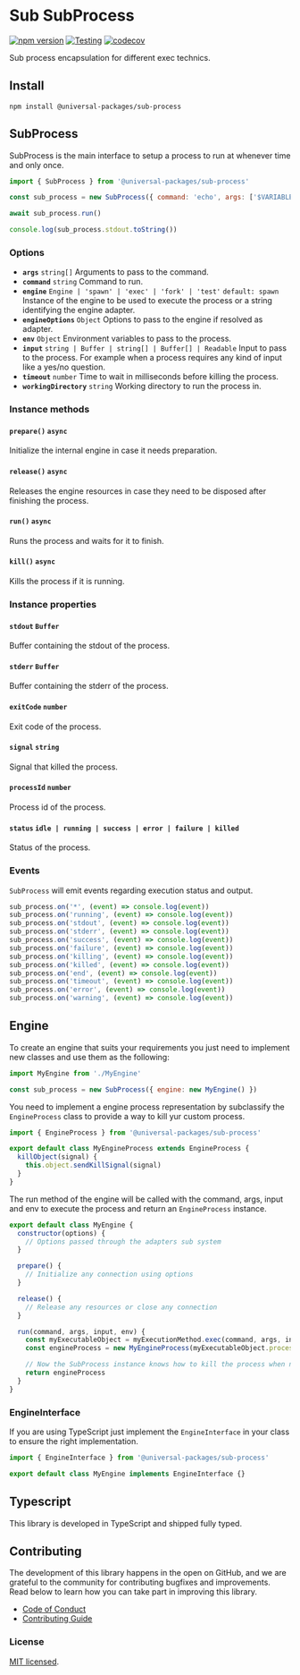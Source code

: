 # Sub SubProcess

[![npm version](https://badge.fury.io/js/@universal-packages%2Fprocesses.svg)](https://www.npmjs.com/package/@universal-packages/sub-process)
[![Testing](https://github.com/universal-packages/universal-sub-process/actions/workflows/testing.yml/badge.svg)](https://github.com/universal-packages/universal-sub-process/actions/workflows/testing.yml)
[![codecov](https://codecov.io/gh/universal-packages/universal-sub-process/branch/main/graph/badge.svg?token=CXPJSN8IGL)](https://codecov.io/gh/universal-packages/universal-sub-process)

Sub process encapsulation for different exec technics.

## Install

```shell
npm install @universal-packages/sub-process
```

## SubProcess

SubProcess is the main interface to setup a process to run at whenever time and only once.

```js
import { SubProcess } from '@universal-packages/sub-process'

const sub_process = new SubProcess({ command: 'echo', args: ['$VARIABLE'], env: { VARIABLE: 'value' } })

await sub_process.run()

console.log(sub_process.stdout.toString())
```

### Options

- **`args`** `string[]`
  Arguments to pass to the command.
- **`command`** `string`
  Command to run.
- **`engine`** `Engine | 'spawn' | 'exec' | 'fork' | 'test'` `default: spawn`
  Instance of the engine to be used to execute the process or a string identifying the engine adapter.
- **`engineOptions`** `Object`
  Options to pass to the engine if resolved as adapter.
- **`env`** `Object`
  Environment variables to pass to the process.
- **`input`** `string | Buffer | string[] | Buffer[] | Readable`
  Input to pass to the process. For example when a process requires any kind of input like a yes/no question.
- **`timeout`** `number`
  Time to wait in milliseconds before killing the process.
- **`workingDirectory`** `string`
  Working directory to run the process in.

### Instance methods

#### **`prepare()`** **`async`**

Initialize the internal engine in case it needs preparation.

#### **`release()`** **`async`**

Releases the engine resources in case they need to be disposed after finishing the process.

#### **`run()`** **`async`**

Runs the process and waits for it to finish.

#### **`kill()`** **`async`**

Kills the process if it is running.

### Instance properties

#### **`stdout`** **`Buffer`**

Buffer containing the stdout of the process.

#### **`stderr`** **`Buffer`**

Buffer containing the stderr of the process.

#### **`exitCode`** **`number`**

Exit code of the process.

#### **`signal`** **`string`**

Signal that killed the process.

#### **`processId`** **`number`**

Process id of the process.

#### **`status`** **`idle | running | success | error | failure | killed`**

Status of the process.

### Events

`SubProcess` will emit events regarding execution status and output.

```js
sub_process.on('*', (event) => console.log(event))
sub_process.on('running', (event) => console.log(event))
sub_process.on('stdout', (event) => console.log(event))
sub_process.on('stderr', (event) => console.log(event))
sub_process.on('success', (event) => console.log(event))
sub_process.on('failure', (event) => console.log(event))
sub_process.on('killing', (event) => console.log(event))
sub_process.on('killed', (event) => console.log(event))
sub_process.on('end', (event) => console.log(event))
sub_process.on('timeout', (event) => console.log(event))
sub_process.on('error', (event) => console.log(event))
sub_process.on('warning', (event) => console.log(event))
```

## Engine

To create an engine that suits your requirements you just need to implement new classes and use them as the following:

```js
import MyEngine from './MyEngine'

const sub_process = new SubProcess({ engine: new MyEngine() })
```

You need to implement a engine process representation by subclassify the `EngineProcess` class to provide a way to kill yur custom process.

```js
import { EngineProcess } from '@universal-packages/sub-process'

export default class MyEngineProcess extends EngineProcess {
  killObject(signal) {
    this.object.sendKillSignal(signal)
  }
}
```

The run method of the engine will be called with the command, args, input and env to execute the process and return an `EngineProcess` instance.

```js
export default class MyEngine {
  constructor(options) {
    // Options passed through the adapters sub system
  }

  prepare() {
    // Initialize any connection using options
  }

  release() {
    // Release any resources or close any connection
  }

  run(command, args, input, env) {
    const myExecutableObject = myExecutionMethod.exec(command, args, input, env)
    const engineProcess = new MyEngineProcess(myExecutableObject.processId, myExecutableObject)

    // Now the SubProcess instance knows how to kill the process when needed as well as the process id.
    return engineProcess
  }
}
```

### EngineInterface

If you are using TypeScript just implement the `EngineInterface` in your class to ensure the right implementation.

```ts
import { EngineInterface } from '@universal-packages/sub-process'

export default class MyEngine implements EngineInterface {}
```

## Typescript

This library is developed in TypeScript and shipped fully typed.

## Contributing

The development of this library happens in the open on GitHub, and we are grateful to the community for contributing bugfixes and improvements. Read below to learn how you can take part in improving this library.

- [Code of Conduct](./CODE_OF_CONDUCT.md)
- [Contributing Guide](./CONTRIBUTING.md)

### License

[MIT licensed](./LICENSE).
